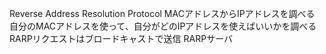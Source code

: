  Reverse Address Resolution Protocol
 MACアドレスからIPアドレスを調べる
 自分のMACアドレスを使って、自分がどのIPアドレスを使えばいいかを調べる
 RARPリクエストはブロードキャストで送信 RARPサーバ